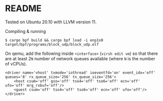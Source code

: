 # README

Tested on Ubuntu 20.10 with LLVM version 11.

Compiling & running

```
$ cargo bpf build && cargo bpf load -i enp1s0 target/bpf/programs/block_udp/block_udp.elf 
```

On qemu, add the following inside `<interface>` (`virsh edit vm`) so that there are at least 2`N` number
of network queues available (where `N` is the number of vCPUs).

```
<driver name='vhost' txmode='iothread' ioeventfd='on' event_idx='off' queues='8' rx_queue_size='256' tx_queue_size='256'>
    <host csum='off' gso='off' tso4='off' tso6='off' ecn='off' ufo='off' mrg_rxbuf='off'/>
    <guest csum='off' tso4='off' tso6='off' ecn='off' ufo='off'/>
</driver>
```